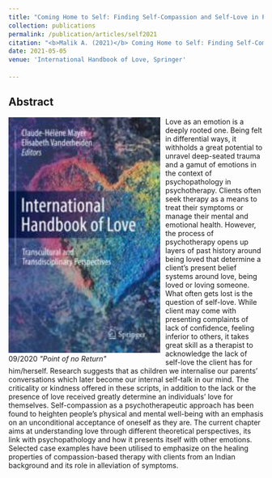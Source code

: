 ```yaml
---
title: "Coming Home to Self: Finding Self-Compassion and Self-Love in Psychotherapy."
collection: publications
permalink: /publication/articles/self2021
citation: "<b>Malik A. (2021)</b> Coming Home to Self: Finding Self-Compassion and Self-Love in Psychotherapy. In: Mayer CH., Vanderheiden E. (eds) International Handbook of Love. Springer, DOI: <a href='https://doi.org/10.1007/978-3-030-45996-3_27'>10.1007/978-3-030-45996-3_27</a>"
date: 2021-05-05
venue: 'International Handbook of Love, Springer'

---
```

## Abstract
<div style="float: left; margin-right: 10px; width: 300px">
    <a href="https://link.springer.com/chapter/10.1007%2F978-3-030-45996-3_27" title="https://link.springer.com/chapter/10.1007%2F978-3-030-45996-3_27"><img src="/images/love2021.jpg"></a>
    <figcaption> 09/2020 <em>"Point of no Return"</em></figcaption>
</div>
Love as an emotion is a deeply rooted one. Being felt in differential ways, it withholds a great potential to unravel deep-seated trauma and a gamut of emotions in the context of psychopathology in psychotherapy. Clients often seek therapy as a means to treat their symptoms or manage their mental and emotional health. However, the process of psychotherapy opens up layers of past history around being loved that determine a client’s present belief systems around love, being loved or loving someone. What often gets lost is the question of self-love. While client may come with presenting complaints of lack of confidence, feeling inferior to others, it takes great skill as a therapist to acknowledge the lack of self-love the client has for him/herself. Research suggests that as children we internalise our parents’ conversations which later become our internal self-talk in our mind. The criticality or kindness offered in these scripts, in addition to the lack or the presence of love received greatly determine an individuals’ love for themselves. Self-compassion as a psychotherapeutic approach has been found to heighten people’s physical and mental well-being with an emphasis on an unconditional acceptance of oneself as they are. The current chapter aims at understanding love through different theoretical perspectives, its link with psychopathology and how it presents itself with other emotions. Selected case examples have been utilised to emphasize on the healing properties of compassion-based therapy with clients from an Indian background and its role in alleviation of symptoms.


